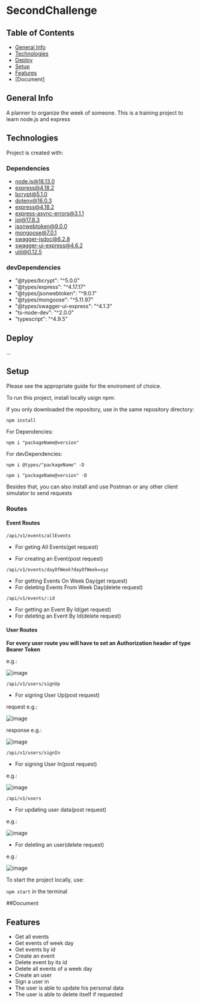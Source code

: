 # SecondChallenge

## Table of Contents
* [General Info](https://github.com/RobertoFORTs/SecondChallenge/tree/development#general-info)
* [Technologies](https://github.com/RobertoFORTs/SecondChallenge/tree/development#technologies)
* [Deploy](https://github.com/RobertoFORTs/SecondChallenge/tree/development#deploy)
* [Setup](https://github.com/RobertoFORTs/SecondChallenge/tree/development#setup)
* [Features](https://github.com/RobertoFORTs/SecondChallenge/tree/development#features)
* [Document]


## General Info
A planner to organize the week of someone. This is a training project to learn node.js and express

## Technologies
Project is created with:
### Dependencies
* node.js@18.13.0 
* express@4.18.2
* bcrypt@5.1.0
* dotenv@16.0.3
* express@4.18.2
* express-async-errors@3.1.1
* joi@17.8.3
* jsonwebtoken@9.0.0
* mongoose@7.0.1
* swagger-jsdoc@6.2.8
* swagger-ui-express@4.6.2
* util@0.12.5

### devDependencies
* "@types/bcrypt": "^5.0.0"
* "@types/express": "^4.17.17"
* "@types/jsonwebtoken": "^9.0.1"
* "@types/mongoose": "^5.11.97"
* "@types/swagger-ui-express": "^4.1.3"
* "ts-node-dev": "^2.0.0"
* "typescript": "^4.9.5"

## Deploy
...

## Setup
Please see the appropriate guide for the enviroment of choice.

To run this project, install locally usign npm:

If you only downloaded the repository, use in the same repository directory:

```npm install```

For Dependencies:

```npm i "packageName@version"```

For devDependencies:

```npm i @types/"packageName" -D```

```npm i "packageName@version" -D```

Besides that, you can also install and use Postman or any other client simulator to send requests

### Routes 

#### Event Routes

```/api/v1/events/allEvents```
 * For geting All Events(get request)
 
 * For creating an Event(post request)
 
```/api/v1/events/dayOfWeek?dayOfWeek=xyz```
 * For  getting Events On Week Day(get request)
 * For deleting Events From Week Day(delete request)
  
```/api/v1/events/:id```
 *  For getting an Event By Id(get request) 
 *  For deleting an Event By Id(delete request)
 
#### User Routes
**For every user route you will have to set an Authorization header of type Bearer Token**

e.g.:

![image](https://user-images.githubusercontent.com/114432972/224572652-effaec36-0d0a-4835-afbb-1c64cba49113.png)


```/api/v1/users/signUp```
 * For signing User Up(post request)
 
 request e.g.:
 
 ![image](https://user-images.githubusercontent.com/114432972/224571942-404e13b4-ebd7-4de4-b7d6-dbfa6fc5ad21.png)

 response e.g.:
 
 ![image](https://user-images.githubusercontent.com/114432972/224572064-f6a37019-a59d-4b21-85d5-fa3a9beba93b.png)

  
```/api/v1/users/signIn```
 * For signing User In(post request)
 
 e.g.:
 
 ![image](https://user-images.githubusercontent.com/114432972/224572278-da8af10e-8c78-443e-91ee-0ff3e29abe33.png)


```/api/v1/users```
* For updating user data(post request)

e.g.:

![image](https://user-images.githubusercontent.com/114432972/224572359-886822ac-1c01-4905-8f64-229758b24126.png)


* For deleting an user(delete request)

e.g.:

![image](https://user-images.githubusercontent.com/114432972/224572449-5cdc9c06-e216-4bfc-bd31-645cc72f8b4e.png)

 

To start the project locally, use:

```npm start``` in the terminal

##Document

## Features
* Get all events
* Get events of week day
* Get events by id
* Create an event
* Delete event by its id
* Delete all events of a week day
* Create an user
* Sign a user in
* The user is able to update his personal data
* The user is able to delete itself if requested
